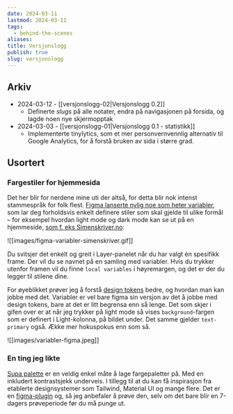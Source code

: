 ```yaml
---
date: 2024-03-11
lastmod: 2024-03-11
tags:
  - behind-the-scenes
aliases: 
title: Versjonslogg
publish: true
slug: versjonslogg
---
```

## Arkiv

- 2024-03-12 - [[versjonslogg-02|Versjonslogg 0.2]]
	- Definerte *slugs* på alle notater, endra på navigasjonen på forsida, og lagde noen nye skjermopptak
- 2024-03-03 - [[versjonslogg-01|Versjonslogg 0.1 - statistikk]]
	- Implementerte tinylytics, som et mer personvernvennlig alternativ til Google Analytics, for å forstå bruken av sida i større grad.

## Usortert

### Fargestiler for hjemmesida

Det her blir for nerdene mine uti der altså, for detta blir nok intenst stammespråk for folk flest. [Figma lanserte nylig noe som heter variabler](https://help.figma.com/hc/en-us/articles/15339657135383-Guide-to-variables-in-Figma), som lar deg forholdsvis enkelt definere stiler som skal gjelde til ulike formål – for eksempel hvordan light mode og dark mode kan se ut på en hjemmeside, [som f. eks Simenskriver.no](https://www.simenskriver.no/):

![[images/figma-variabler-simenskriver.gif]]

Du svitsjer det enkelt og greit i Layer-panelet når du har valgt én spesifikk frame. Der vil du se navnet på en samling med variabler. Hvis du trykker utenfor framen vil du finne `local variables` i høyremargen, og det er der du legger til stilene dine.

For øyeblikket prøver jeg å forstå [design tokens](https://thedesignsystem.guide/design-tokens) bedre, og hvordan man kan jobbe med det. Variabler er vel bare figma sin versjon av det å jobbe med design tokens, bare at det er litt begrensa enn så lenge. Det som skjer i gifen over er at når jeg trykker på light mode så vises `background`-fargen som er definert i Light-kolonna, på bildet under. Det samme gjelder `text-primary` også. Ække mer hokuspokus enn som så.

![[images/variabler-figma.jpeg]]

### En ting jeg likte

[Supa palette](https://www.supa-palette.com/) er en veldig enkel måte å lage fargepaletter på. Med en inkludert kontrastsjekk underveis. I tillegg til at du kan få inspirasjon fra etablerte designsystemer som Tailwind, Material UI og mange flere. Det er en [figma-plugin](https://www.figma.com/community/plugin/1103648664059257410/Supa-Palette) og, så jeg anbefaler å prøve den, selv om det bare blir en 7-dagers prøveperiode før du må punge ut.
